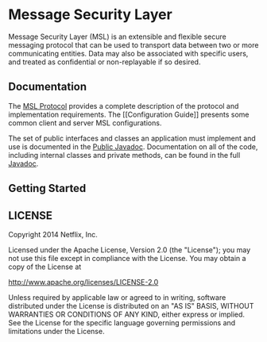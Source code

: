 # Message Security Layer

Message Security Layer (MSL) is an extensible and flexible secure messaging protocol that can be used to transport data between two or more communicating entities. Data may also be associated with specific users, and treated as confidential or non-replayable if so desired.

## Documentation

The [MSL Protocol](https://github.com/Netflix/msl/wiki/) provides a complete description of the protocol and implementation requirements. The [[Configuration Guide]] presents some common client and server MSL configurations.

The set of public interfaces and classes an application must implement and use is documented in the [Public Javadoc](http://netflix.github.com/msl/javadoc-public/). Documentation on all of the code, including internal classes and private methods, can be found in the full [Javadoc](http://netflix.github.com/msl/javadoc/).

## Getting Started

## LICENSE

Copyright 2014 Netflix, Inc.

Licensed under the Apache License, Version 2.0 (the "License");
you may not use this file except in compliance with the License.
You may obtain a copy of the License at

<http://www.apache.org/licenses/LICENSE-2.0>

Unless required by applicable law or agreed to in writing, software
distributed under the License is distributed on an "AS IS" BASIS,
WITHOUT WARRANTIES OR CONDITIONS OF ANY KIND, either express or implied.
See the License for the specific language governing permissions and
limitations under the License.
